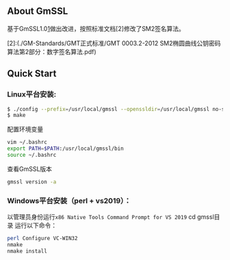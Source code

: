 ## About GmSSL
基于GmSSL1.0[1]做出改进，按照标准文档[2]修改了SM2签名算法。

[1]:(https://github.com/guanzhi/GmSSL/tree/GmSSL-v1)
[2]:(./GM-Standards/GMT正式标准/GMT 0003.2-2012 SM2椭圆曲线公钥密码算法第2部分：数字签名算法.pdf)
## Quick Start

 ### Linux平台安装:

 ```sh
 $ ./config --prefix=/usr/local/gmssl --openssldir=/usr/local/gmssl no-shared
 $ make
 ```

配置环境变量

 ```sh
vim ~/.bashrc
export PATH=$PATH:/usr/local/gmssl/bin
source ~/.bashrc
 ```

查看GmSSL版本

 ```sh
 gmssl version -a
 ```


### Windows平台安装（perl + vs2019）：

以管理员身份运行`x86 Native Tools Command Prompt for VS 2019`
cd gmssl目录
运行以下命令：

 ```sh
perl Configure VC-WIN32
nmake 
nmake install
 ```